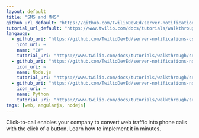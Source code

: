 ```yaml
---
layout: default
title: "SMS and MMS"
github_url_default: "https://github.com/TwilioDevEd/server-notifications-csharp"
tutorial_url_default: "https://www.twilio.com/docs/tutorials/walkthrough/server-notifications/csharp/mvc"
langauge: 
  - github_uri: "https://github.com/TwilioDevEd/server-notifications-csharp"
    icon_uri: ~
    name: "C#"
    tutorial_uri: "https://www.twilio.com/docs/tutorials/walkthrough/server-notifications/csharp/mvc"
  - github_uri: "https://github.com/TwilioDevEd/server-notifications-node"
    icon_uri: ~
    name: Node.js
    tutorial_uri: "https://www.twilio.com/docs/tutorials/walkthrough/server-notifications/node/express"
  - github_uri: "https://github.com/TwilioDevEd/server-notifications-node"
    icon_uri: ~
    name: Python
    tutorial_uri: "https://www.twilio.com/docs/tutorials/walkthrough/server-notifications/node/express"
tags: [web, angularjs, nodejs]
---
```

Click-to-call enables your company to convert web traffic into phone calls with the click of a button. Learn how to implement it in minutes.